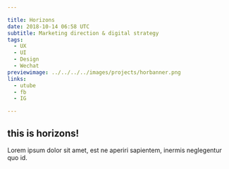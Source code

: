 ```yaml
---

title: Horizons
date: 2018-10-14 06:58 UTC
subtitle: Marketing direction & digital strategy
tags:
  - UX
  - UI
  - Design
  - Wechat
previewimage: ../../../../images/projects/horbanner.png
links:
  - utube
  - fb
  - IG

---
```



<div class="project-container">
    <h2 style="text-align: left;">this is horizons!</h2>
    <div class="project-text">
      Lorem ipsum dolor sit amet, est ne aperiri sapientem, inermis neglegentur quo id.
    </div>
    <div class="project-image-1"></div>
  </div>
